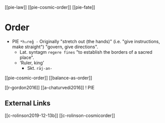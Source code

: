 [[pie-law]]
[[pie-cosmic-order]]
[[pie-fate]]

# Order

- PIE `*h₃reg̑ -` Originally "stretch out (the hands)" (i.e. "give instructions, make straight") "govern, give directions". 
	- Lat. syntagm `regere fines` "to establish the borders of a sacred place". 
	-  ‘Ruler, king’
		-  Skt. `rāj-an-`


[[pie-cosmic-order]]
[[balance-as-order]]

[[r-gordon2016]]
[[a-chaturvedi2016]] ! PIE 

## External Links
[[c-rolinson2019-12-13b]]
[[c-rolinson-cosmicorder]]